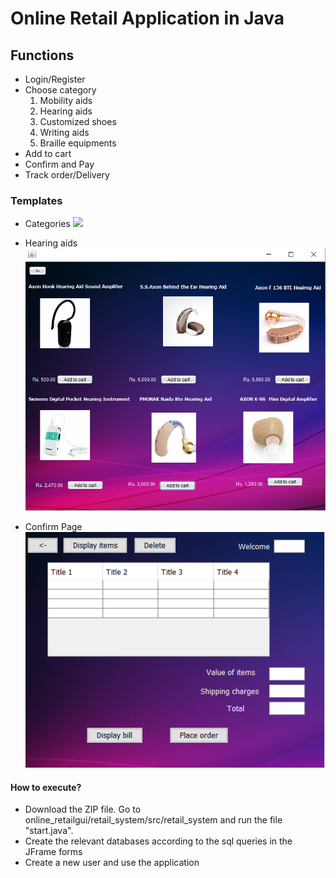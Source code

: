 # Online Retail Application in Java
## Functions

  - Login/Register
  - Choose category
     1. Mobility aids
     2. Hearing aids
     3. Customized shoes
     4. Writing aids
     5. Braille equipments
  - Add to cart
  - Confirm and Pay
  - Track order/Delivery
  
### Templates
  - Categories
![](https://github.com/ssharadhas/online_retailgui/blob/master/images/categories.png==250x250)

  - Hearing aids
![alt text](https://github.com/ssharadhas/online_retailgui/blob/master/images/hearingaid.png?raw=true)

  - Confirm Page
![alt text](https://github.com/ssharadhas/online_retailgui/blob/master/images/confirm.png?raw=true)
  
#### How to execute?

  - Download the ZIP file. Go to online_retailgui/retail_system/src/retail_system and run the file "start.java". 
  - Create the relevant databases according to the sql queries in the JFrame forms
  - Create a new user and use the application

